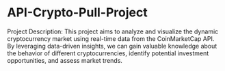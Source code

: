 # API-Crypto-Pull-Project
Project Description:  This project aims to analyze and visualize the dynamic cryptocurrency market using real-time data from the CoinMarketCap API. By leveraging data-driven insights, we can gain valuable knowledge about the behavior of different cryptocurrencies, identify potential investment opportunities, and assess market trends.
